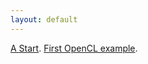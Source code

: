 ```yaml
---
layout: default
---
```

[A Start](./thoughts/AStart.html).
[First OpenCL example](./opencl/FirstOpenCLExample.html).

